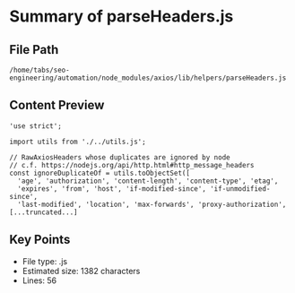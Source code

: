 # Summary of parseHeaders.js
  
## File Path
`/home/tabs/seo-engineering/automation/node_modules/axios/lib/helpers/parseHeaders.js`

## Content Preview
```
'use strict';

import utils from './../utils.js';

// RawAxiosHeaders whose duplicates are ignored by node
// c.f. https://nodejs.org/api/http.html#http_message_headers
const ignoreDuplicateOf = utils.toObjectSet([
  'age', 'authorization', 'content-length', 'content-type', 'etag',
  'expires', 'from', 'host', 'if-modified-since', 'if-unmodified-since',
  'last-modified', 'location', 'max-forwards', 'proxy-authorization',
[...truncated...]
```

## Key Points
- File type: .js
- Estimated size: 1382 characters
- Lines: 56
